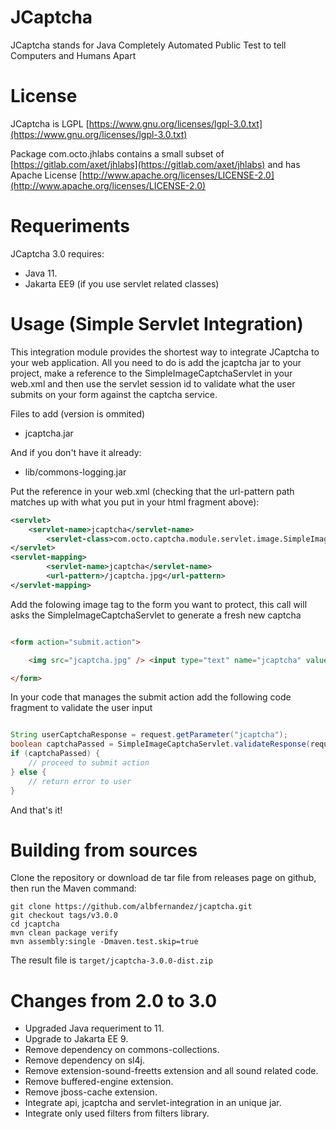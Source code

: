 # JCaptcha

JCaptcha stands for Java Completely Automated Public Test to tell Computers and Humans Apart 

# License

JCaptcha is LGPL [https://www.gnu.org/licenses/lgpl-3.0.txt](https://www.gnu.org/licenses/lgpl-3.0.txt)

Package com.octo.jhlabs contains a small subset of [https://gitlab.com/axet/jhlabs](https://gitlab.com/axet/jhlabs) and has Apache License [http://www.apache.org/licenses/LICENSE-2.0](http://www.apache.org/licenses/LICENSE-2.0)

# Requeriments

JCaptcha 3.0 requires:
 * Java 11.
 * Jakarta EE9 (if you use servlet related classes)

# Usage (Simple Servlet Integration)

This integration module provides the shortest way to integrate JCaptcha to your web application.
All you need to do is add the jcaptcha jar to your project, make a reference to the SimpleImageCaptchaServlet in your web.xml and then use the servlet session id to validate what the user submits on your form against the captcha service.

Files to add (version is ommited)
- jcaptcha.jar

And if you don't have it already:
- lib/commons-logging.jar


Put the reference in your web.xml (checking that the url-pattern path matches up with what you put in your html fragment above):

```xml
<servlet>
    <servlet-name>jcaptcha</servlet-name>
        <servlet-class>com.octo.captcha.module.servlet.image.SimpleImageCaptchaServlet</servlet-class>
</servlet>
<servlet-mapping>
        <servlet-name>jcaptcha</servlet-name>
        <url-pattern>/jcaptcha.jpg</url-pattern>
</servlet-mapping>
```

Add the folowing image tag to the form you want to protect, this call will asks the SimpleImageCaptchaServlet to generate a fresh new captcha

```html

<form action="submit.action">

    <img src="jcaptcha.jpg" /> <input type="text" name="jcaptcha" value="" />

</form>

```

In your code that manages the submit action add the following code fragment to validate the user input

```java

String userCaptchaResponse = request.getParameter("jcaptcha");
boolean captchaPassed = SimpleImageCaptchaServlet.validateResponse(request, userCaptchaResponse);
if (captchaPassed) {
    // proceed to submit action
} else {
    // return error to user
}
```

And that's it!



# Building from sources

Clone the repository or download de tar file from releases page on github, then run the Maven command:

    git clone https://github.com/albfernandez/jcaptcha.git
    git checkout tags/v3.0.0
    cd jcaptcha
    mvn clean package verify 
    mvn assembly:single -Dmaven.test.skip=true


The result file is ``target/jcaptcha-3.0.0-dist.zip``


# Changes from 2.0 to 3.0

* Upgraded Java requeriment to 11.
* Upgrade to Jakarta EE 9.
* Remove dependency on commons-collections.
* Remove dependency on sl4j.
* Remove extension-sound-freetts extension and all sound related code.
* Remove buffered-engine extension.
* Remove jboss-cache extension.
* Integrate api, jcaptcha and servlet-integration in an unique jar.
* Integrate only used filters from filters library.



